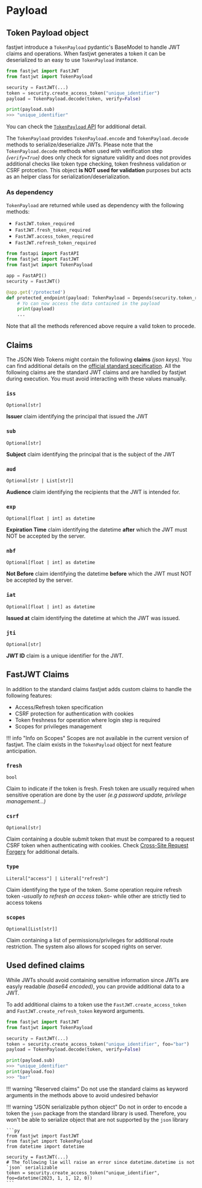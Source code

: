 # Payload

## Token Payload object

fastjwt introduce a `TokenPayload` pydantic's BaseModel to handle JWT claims and operations.
When fastjwt generates a token it can be deserialized to an easy to use `TokenPayload` instance.

```py
from fastjwt import FastJWT
from fastjwt import TokenPayload

security = FastJWT(...)
token = security.create_access_token("unique_identifier")
payload = TokenPayload.decode(token, verify=False)

print(payload.sub)
>>> "unique_identifier"
```

You can check the [`TokenPayload` API](./../callbacks/token.md) for additional detail.

The `TokenPayload` provides `TokenPayload.encode` and `TokenPayload.decode` methods to serialize/deserialize JWTs. 
Please note that the `TokenPayload.decode` methods when used with verification step _(`verify=True`)_ does only check for signature validity and does not provides additional checks like token type checking, token freshness validation or CSRF protcetion. This object **is NOT used for validation** purposes but acts as an helper class for serialization/deserialization.

### As dependency

`TokenPayload` are returned while used as dependency with the following methods:

- `FastJWT.token_required`
- `FastJWT.fresh_token_required`
- `FastJWT.access_token_required`
- `FastJWT.refresh_token_required`

```py
from fastapi import FastAPI
from fastjwt import FastJWT
from fastjwt import TokenPayload

app = FastAPI()
security = FastJWT()

@app.get('/protected')
def protected_endpoint(payload: TokenPayload = Depends(security.token_required())):
    # Yo can now access the data contained in the payload
    print(payload)
    ...
```

Note that all the methods referenced above require a valid token to procede.

## Claims

The JSON Web Tokens might contain the following **claims** _(json keys)_. You can find additional details on the [official standard specification](https://www.rfc-editor.org/rfc/rfc7519).
All the following claims are the standard JWT claims and are handled by fastjwt during execution. You must avoid interacting with these values manually.

### `iss`

`Optional[str]`

**Issuer** claim identifying the principal that issued the JWT

### `sub`

`Optional[str]`

**Subject** claim identifying the principal that is the subject of the JWT

### `aud`

`Optional[str | List[str]]`

**Audience** claim identifying the recipients that the JWT is intended for.

### `exp`

`Optional[float | int] as datetime`

**Expiration Time** claim identifying the datetime **after** which the JWT must NOT be accepted by the server.

### `nbf`

`Optional[float | int] as datetime`

**Not Before** claim identifying the datetime **before** which the JWT must NOT be accepted by the server.

### `iat`

`Optional[float | int] as datetime`

**Issued at** claim identifying the datetime at which the JWT was issued.

### `jti`

`Optional[str]`

**JWT ID** claim is a unique identifier for the JWT.

## FastJWT Claims

In addition to the standard claims fastjwt adds custom claims to handle the following features:

- Access/Refresh token specification
- CSRF protection for authentication with cookies
- Token freshness for operation where login step is required
- Scopes for privileges management

!!! info "Info on Scopes"
    Scopes are not available in the current version of fastjwt. The claim exists in the `TokenPayload` object for next feature anticipation.

### `fresh`

`bool`

Claim to indicate if the token is fresh. Fresh token are usually required when sensitive operation are done by the user _(e.g password update, privilege management...)_

### `csrf`

`Optional[str]`

Claim containing a double submit token that must be compared to a request CSRF token when authenticating with cookies. Check [Cross-Site Request Forgery](https://developer.mozilla.org/docs/Glossary/CSRF) for additional details.

### `type`

`Literal["access"] | Literal["refresh"]`

Claim identifying the type of the token. Some operation require refresh token _-usually to refresh an access token-_ while other are strictly tied to access tokens

### `scopes`

`Optional[List[str]]`

Claim containing a list of permissions/privileges for additional route restriction. The system also allows for scoped rights on server.

## Used defined claims

While JWTs should avoid containing sensitive information since JWTs are easyly readable _(base64 encoded)_, you can provide additional data to a JWT.

To add additional claims to a token use the `FastJWT.create_access_token` and `FastJWT.create_refresh_token` keyword arguments.

```py
from fastjwt import FastJWT
from fastjwt import TokenPayload

security = FastJWT(...)
token = security.create_access_token("unique_identifier", foo="bar")
payload = TokenPayload.decode(token, verify=False)

print(payload.sub)
>>> "unique_identifier"
print(payload.foo)
>>> "bar"
```

!!! warning "Reserved claims"
    Do not use the standard claims as keyword arguments in the methods above to avoid undesired behavior

!!! warning "JSON serializable python object"
    Do not in order to encode a token the `json` package from the standard library is used. 
    Therefore, you won't be able to serialize object that are not supported by the `json` library

    ```py
    from fastjwt import FastJWT
    from fastjwt import TokenPayload
    from datetime import datetime

    security = FastJWT(...)
    # The following lie will raise an error since datetime.datetime is not `json` serializable
    token = security.create_access_token("unique_identifier", foo=datetime(2023, 1, 1, 12, 0))
    ```